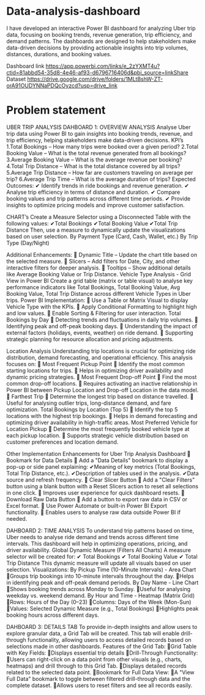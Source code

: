 # Data-analysis-dashboard
I have developed an interactive Power BI dashboard for analyzing Uber trip data, focusing on booking trends, revenue generation, trip efficiency, and demand patterns. The dashboards are designed to help stakeholders make data-driven decisions by providing actionable insights into trip volumes, distances, durations, and booking values.

Dashboard link https://app.powerbi.com/links/e_2zYXMT4u?ctid=81abbd54-35d8-4e46-af93-d6796716406d&pbi_source=linkShare
Dataset https://drive.google.com/drive/folders/1MLtBshW-ZT-orA91OUDYNNaPDQcOyzcd?usp=drive_link
# Problem statement
UBER TRIP ANALYSIS
DAHBOARD 1: OVERVIEW ANALYSIS
Analyse Uber trip data using Power BI to gain insights into booking trends, revenue, and trip efficiency, helping stakeholders make data-driven decisions.
KPI’s
1.Total Bookings – How many trips were booked over a given period?
2.Total Booking Value – What is the total revenue generated from all bookings?
3.Average Booking Value – What is the average revenue per booking?
4.Total Trip Distance – What is the total distance covered by all trips?
5.Average Trip Distance – How far are customers traveling on average per trip?
6.Average Trip Time – What is the average duration of trips?
Expected Outcomes:
✔ Identify trends in ride bookings and revenue generation.
✔ Analyse trip efficiency in terms of distance and duration.
✔ Compare booking values and trip patterns across different time periods.
✔ Provide insights to optimize pricing models and improve customer satisfaction.

CHART’s
Create a Measure Selector using a Disconnected Table with the following values:
✔Total Bookings
✔Total Booking Value
✔Total Trip Distance
Then, use a measure to dynamically update the visualizations based on user selection.
By Payment Type (Card, Cash, Wallet, etc.)
By Trip Type (Day/Night)

Additional Enhancements:
 Dynamic Title – Update the chart title based on the selected measure.
 Slicers – Add filters for Date, City, and other interactive filters for deeper analysis.
 Tooltips – Show additional details like Average Booking Value or Trip Distance.
Vehicle Type Analysis - Grid View in Power BI
Create a grid table (matrix or table visual) to analyse key performance indicators like Total Bookings, Total Booking Value, Avg Booking Value, Total Trip Distance across different Vehicle Types in Uber trips.
Power BI Implementation:
 Use a Table or Matrix Visual to display Vehicle Type with the KPIs.
 Apply Conditional Formatting to highlight high and low values.
 Enable Sorting & Filtering for user interaction.
Total Bookings by Day
 Detecting trends and fluctuations in daily trip volumes.
 Identifying peak and off-peak booking days.
 Understanding the impact of external factors (holidays, events, weather) on ride demand.
 Supporting strategic planning for resource allocation and pricing adjustments.


Location Analysis
Understanding trip locations is crucial for optimizing ride distribution, demand forecasting, and operational efficiency. This analysis focuses on:
 Most Frequent Pickup Point
 Identify the most common starting locations for trips.
 Helps in optimizing driver availability and dynamic pricing strategies.
 Most Frequent Drop-off Point
 Find the most common drop-off locations.
 Requires activating an inactive relationship in Power BI between Pickup Location and Drop-off Location in the data model.
 Farthest Trip
 Determine the longest trip based on distance travelled.
 Useful for analysing outlier trips, long-distance demand, and fare optimization.
Total Bookings by Location (Top 5)
 Identify the top 5 locations with the highest trip bookings.
 Helps in demand forecasting and optimizing driver availability in high-traffic areas.
Most Preferred Vehicle for Location Pickup
 Determine the most frequently booked vehicle type at each pickup location.
 Supports strategic vehicle distribution based on customer preferences and location demand.

Other Implementation Enhancements for Uber Trip Analysis Dashboard
 Bookmark for Data Details 
 Add a "Data Details" bookmark to display a pop-up or side panel explaining:
✔Meaning of key metrics (Total Bookings, Total Trip Distance, etc.).
✔Description of tables used in the analysis.
✔Data source and refresh frequency.
 Clear Slicer Button 
 Add a "Clear Filters" button using a blank button with a Reset Slicers action to reset all selections in one click.
 Improves user experience for quick dashboard resets.
 Download Raw Data Button 
 Add a button to export raw data in CSV or Excel format.
 Use Power Automate or built-in Power BI Export functionality.
 Enables users to analyse raw data outside Power BI if needed.

DAHBOARD 2: TIME ANALYSIS
To understand trip patterns based on time, Uber needs to analyse ride demand and trends across different time intervals. This dashboard will help in optimizing operations, pricing, and driver availability.
Global Dynamic Measure (Filters All Charts)
A measure selector will be created for:
✔ Total Bookings
✔ Total Booking Value
✔ Total Trip Distance
This dynamic measure will update all visuals based on user selection.
Visualizations:
By Pickup Time (10-Minute Intervals) - Area Chart
Groups trip bookings into 10-minute intervals throughout the day.
Helps in identifying peak and off-peak demand periods.
By Day Name - Line Chart
Shows booking trends across Monday to Sunday.
Useful for analysing weekday vs. weekend demand.
By Hour and Time - Heatmap (Matrix Grid)
Rows: Hours of the Day (0–23)
Columns: Days of the Week (Mon-Sun)
Values: Selected Dynamic Measure (e.g., Total Bookings)
Highlights peak booking hours across different days.

DAHBOARD 3: DETAILS TAB
To provide in-depth insights and allow users to explore granular data, a Grid Tab will be created. This tab will enable drill-through functionality, allowing users to access detailed records based on selections made in other dashboards.
Features of the Grid Tab:
Grid Table with Key Fields:
Displays essential trip details
Drill-Through Functionality:
Users can right-click on a data point from other visuals (e.g., charts, heatmaps) and drill through to this Grid Tab.
Displays detailed records related to the selected data point.
Bookmark for Full Data View:
A "View Full Data" bookmark to toggle between filtered drill-through data and the complete dataset.
Allows users to reset filters and see all records easily.
